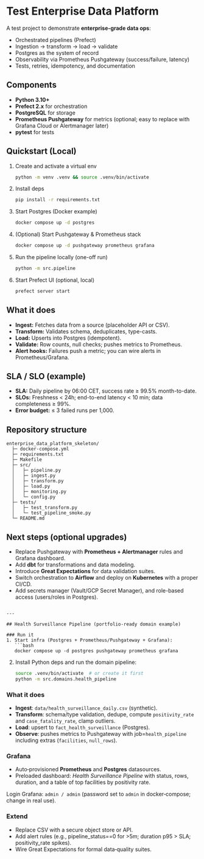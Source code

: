 # Test Enterprise Data Platform

A test project to demonstrate **enterprise-grade data ops**:
- Orchestrated pipelines (Prefect)
- Ingestion → transform → load → validate
- Postgres as the system of record
- Observability via Prometheus Pushgateway (success/failure, latency)
- Tests, retries, idempotency, and documentation

## Components
- **Python 3.10+**
- **Prefect 2.x** for orchestration
- **PostgreSQL** for storage
- **Prometheus Pushgateway** for metrics (optional; easy to replace with Grafana Cloud or Alertmanager later)
- **pytest** for tests

## Quickstart (Local)
1. Create and activate a virtual env
   ```bash
   python -m venv .venv && source .venv/bin/activate
   ```
2. Install deps
   ```bash
   pip install -r requirements.txt
   ```
3. Start Postgres (Docker example)
   ```bash
   docker compose up -d postgres
   ```
4. (Optional) Start Pushgateway & Prometheus stack
   ```bash
   docker compose up -d pushgateway prometheus grafana
   ```
5. Run the pipeline locally (one-off run)
   ```bash
   python -m src.pipeline
   ```
6. Start Prefect UI (optional, local)
   ```bash
   prefect server start
   ```

## What it does
- **Ingest:** Fetches data from a source (placeholder API or CSV).
- **Transform:** Validates schema, deduplicates, type-casts.
- **Load:** Upserts into Postgres (idempotent).
- **Validate:** Row counts, null checks; pushes metrics to Prometheus.
- **Alert hooks:** Failures push a metric; you can wire alerts in Prometheus/Grafana.

## SLA / SLO (example)
- **SLA:** Daily pipeline by 06:00 CET, success rate ≥ 99.5% month-to-date.
- **SLOs:** Freshness < 24h; end-to-end latency < 10 min; data completeness ≥ 99%.
- **Error budget:** ≤ 3 failed runs per 1,000.

## Repository structure
```
enterprise_data_platform_skeleton/
  ├─ docker-compose.yml
  ├─ requirements.txt
  ├─ Makefile
  ├─ src/
  │   ├─ pipeline.py
  │   ├─ ingest.py
  │   ├─ transform.py
  │   ├─ load.py
  │   ├─ monitoring.py
  │   └─ config.py
  ├─ tests/
  │   ├─ test_transform.py
  │   └─ test_pipeline_smoke.py
  └─ README.md
```

## Next steps (optional upgrades)
- Replace Pushgateway with **Prometheus + Alertmanager** rules and Grafana dashboard.
- Add **dbt** for transformations and data modeling.
- Introduce **Great Expectations** for data validation suites.
- Switch orchestration to **Airflow** and deploy on **Kubernetes** with a proper CI/CD.
- Add secrets manager (Vault/GCP Secret Manager), and role-based access (users/roles in Postgres).

```

---

## Health Surveillance Pipeline (portfolio-ready domain example)

### Run it
1. Start infra (Postgres + Prometheus/Pushgateway + Grafana):  
   ```bash
   docker compose up -d postgres pushgateway prometheus grafana
   ```
2. Install Python deps and run the domain pipeline:  
   ```bash
   source .venv/bin/activate  # or create it first
   python -m src.domains.health_pipeline
   ```

### What it does
- **Ingest**: `data/health_surveillance_daily.csv` (synthetic).
- **Transform**: schema/type validation, dedupe, compute `positivity_rate` and `case_fatality_rate`, clamp outliers.
- **Load**: upsert to `fact_health_surveillance` (Postgres).
- **Observe**: pushes metrics to Pushgateway with job=`health_pipeline` including extras (`facilities`, `null_rows`).

### Grafana
- Auto‑provisioned **Prometheus** and **Postgres** datasources.
- Preloaded dashboard: *Health Surveillance Pipeline* with status, rows, duration, and a table of top facilities by positivity rate.

Login Grafana: `admin / admin` (password set to `admin` in docker‑compose; change in real use).

### Extend
- Replace CSV with a secure object store or API.
- Add alert rules (e.g., pipeline_status==0 for >5m; duration p95 > SLA; positivity_rate spikes).
- Wire Great Expectations for formal data‑quality suites.
